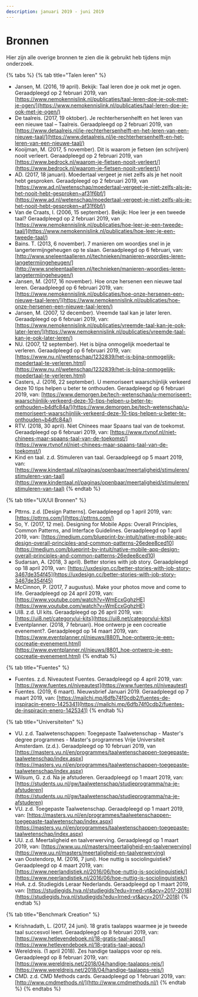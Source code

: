 ```yaml
---
description: januari 2019 - juni 2019
---
```


# Bronnen

Hier zijn alle overige bronnen te zien die ik gebruikt heb tijdens mijn onderzoek.

{% tabs %}
{% tab title="Talen leren" %}


* Jansen, M. \(2016, 19 april\). Bekijk: Taal leren doe je ook met je ogen. Geraadpleegd op 2 februari 2019, van [https://www.nemokennislink.nl/publicaties/taal-leren-doe-je-ook-met-je-ogen/](https://www.nemokennislink.nl/publicaties/taal-leren-doe-je-ook-met-je-ogen/)
* De taalreis. \(2017, 19 oktober\). Je rechterhersenhelft en het leren van een nieuwe taal – Taalreis. Geraadpleegd op 2 februari 2019, van [https://www.detaalreis.nl/je-rechterhersenhelft-en-het-leren-van-een-nieuwe-taal/](https://www.detaalreis.nl/je-rechterhersenhelft-en-het-leren-van-een-nieuwe-taal/)
* Kooijman, M. \(2017, 5 november\). Dit is waarom je fietsen \(en schrijven\) nooit verleert. Geraadpleegd op 2 februari 2019, van [https://www.bedrock.nl/waarom-je-fietsen-nooit-verleert/](https://www.bedrock.nl/waarom-je-fietsen-nooit-verleert/)
* AD. \(2017, 18 januari\). Moedertaal vergeet je niet zelfs als je het nooit hebt gesproken. Geraadpleegd op 2 februari 2019, van [https://www.ad.nl/wetenschap/moedertaal-vergeet-je-niet-zelfs-als-je-het-nooit-hebt-gesproken~af31f6bf/](https://www.ad.nl/wetenschap/moedertaal-vergeet-je-niet-zelfs-als-je-het-nooit-hebt-gesproken~af31f6bf/)
* Van de Craats, I. \(2006, 15 september\). Bekijk: Hoe leer je een tweede taal? Geraadpleegd op 2 februari 2019, van [https://www.nemokennislink.nl/publicaties/hoe-leer-je-een-tweede-taal/](https://www.nemokennislink.nl/publicaties/hoe-leer-je-een-tweede-taal/)
* Bains. T. \(2013, 6 november\). 7 manieren om woordjes snel in je langertermijngeheugen op te slaan. Geraadpleegd op 6 februari, van: [http://www.sneleentaalleren.nl/technieken/manieren-woordjes-leren-langetermijngeheugen/](http://www.sneleentaalleren.nl/technieken/manieren-woordjes-leren-langetermijngeheugen/)
* Jansen, M. \(2017, 16 november\). Hoe onze hersenen een nieuwe taal leren. Geraadpleegd op 6 februari 2019, van: [https://www.nemokennislink.nl/publicaties/hoe-onze-hersenen-een-nieuwe-taal-leren/](https://www.nemokennislink.nl/publicaties/hoe-onze-hersenen-een-nieuwe-taal-leren/)
* Jansen, M. \(2007, 12 december\). Vreemde taal kan je later leren. Geraadpleegd op 6 februari 2019, van: [https://www.nemokennislink.nl/publicaties/vreemde-taal-kan-je-ook-later-leren/](https://www.nemokennislink.nl/publicaties/vreemde-taal-kan-je-ook-later-leren/)
* NU. \(2007, 12 september\). Het is bijna onmogelijk moedertaal te verleren. Geraadpleegd op 6 februari 2019, van: [https://www.nu.nl/wetenschap/1232839/het-is-bijna-onmogelijk-moedertaal-te-verleren.html](https://www.nu.nl/wetenschap/1232839/het-is-bijna-onmogelijk-moedertaal-te-verleren.html)
* Casters, J. \(2016, 22 september\). U memoriseert waarschijnlijk verkeerd  deze 10 tips helpen u beter te onthouden. Geraadpleegd op 6 februari 2019, van: [https://www.demorgen.be/tech-wetenschap/u-memoriseert-waarschijnlijk-verkeerd-deze-10-tips-helpen-u-beter-te-onthouden~b4dfc84a/](https://www.demorgen.be/tech-wetenschap/u-memoriseert-waarschijnlijk-verkeerd-deze-10-tips-helpen-u-beter-te-onthouden~b4dfc84a/)
* RTV. \(2018, 30 april\). Niet Chinees maar Spaans taal van de toekomst. Geraadpleegd op 6 februari 2019, van: [https://www.rtvnof.nl/niet-chinees-maar-spaans-taal-van-de-toekomst/](https://www.rtvnof.nl/niet-chinees-maar-spaans-taal-van-de-toekomst/)
* Kind en taal. z.d. Stimuleren van taal. Geraadpleegd op 5 maart 2019, van: [https://www.kindentaal.nl/paginas/openbaar/meertaligheid/stimuleren/stimuleren-van-taal](https://www.kindentaal.nl/paginas/openbaar/meertaligheid/stimuleren/stimuleren-van-taal)
{% endtab %}

{% tab title="UX/UI Bronnen" %}


* Pttrns. z.d. \[Design Patterns\]. Geraadpleegd op 1 april 2019, van: [https://pttrns.com/](https://pttrns.com/)
* So, Y. \(2017, 12 mei\). Designing for Mobile Apps: Overall Principles, Common Patterns, and Interface Guidelines. Geraadpleegd op 1 april 2019, van: [https://medium.com/blueprint-by-intuit/native-mobile-app-design-overall-principles-and-common-patterns-26edee8ced10](https://medium.com/blueprint-by-intuit/native-mobile-app-design-overall-principles-and-common-patterns-26edee8ced10)
* Sudarsan, A. \(2018, 3 april\). Better stories with job story. Geraadpleegd op 18 april 2019, van: [https://uxdesign.cc/better-stories-with-job-story-3467de354f45](https://uxdesign.cc/better-stories-with-job-story-3467de354f45)
* McCinnon, P. \(2017, 7 augustus\). Make your photos move and come to life. Geraadpleegd op 24 april 2019, van:[https://www.youtube.com/watch?v=WmEcxGghzHE](https://www.youtube.com/watch?v=WmEcxGghzHE)
* UI8. z.d. UI kits. Geraadpleegd op 26 april 2019, van: [https://ui8.net/category/ui-kits](https://ui8.net/category/ui-kits)
* Eventplanner. \(2018, 7 februari\). Hoe ontwerp je een cocreatie evenement?. Geraadpleegd op 14 maart 2019, van: [https://www.eventplanner.nl/nieuws/8801\_hoe-ontwerp-je-een-cocreatie-evenement.html](https://www.eventplanner.nl/nieuws/8801_hoe-ontwerp-je-een-cocreatie-evenement.html)
{% endtab %}

{% tab title="Fuentes" %}


* Fuentes. z.d. Niveautest Fuentes. Geraadpleegd op 4 april 2019, van: [https://www.fuentes.nl/niveautest](https://www.fuentes.nl/niveautest)
* Fuentes. \(2019, 6 maart\). Nieuwsbrief Januari 2019. Geraadpleegd op 7 maart 2019, van: [https://mailchi.mp/6dfb74f0cdb2/fuentes-de-inspiracin-enero-1425341](https://mailchi.mp/6dfb74f0cdb2/fuentes-de-inspiracin-enero-1425341)
{% endtab %}

{% tab title="Universiteiten" %}


* VU. z.d. Taalwetenschappen: Toegepaste Taalwetenschap - Master's degree programmes - Master's programmes Vrije Universiteit Amsterdam. \(z.d.\). Geraadpleegd op 10 februari 2019, van [https://masters.vu.nl/en/programmes/taalwetenschappen-toegepaste-taalwetenschap/index.aspx](https://masters.vu.nl/en/programmes/taalwetenschappen-toegepaste-taalwetenschap/index.aspx)
* Wilsum, G. z.d. Na je afstuderen. Geraadpleegd op 1 maart 2019, van: [https://students.uu.nl/gw/taalwetenschap/studieprogramma/na-je-afstuderen](https://students.uu.nl/gw/taalwetenschap/studieprogramma/na-je-afstuderen)
* VU. z.d. Toegepaste Taalwetenschap. Geraadpleegd op 1 maart 2019, van: [https://masters.vu.nl/en/programmes/taalwetenschappen-toegepaste-taalwetenschap/index.aspx](https://masters.vu.nl/en/programmes/taalwetenschappen-toegepaste-taalwetenschap/index.aspx)
* UU. z.d. Meertaligheid en taalverwerving. Geraadpleegd op 1 maart 2019, van: [https://www.uu.nl/masters/meertaligheid-en-taalverwerving](https://www.uu.nl/masters/meertaligheid-en-taalverwerving)
* van Oostendorp, M. \(2016, 7 juni\). Hoe nuttig is sociolinguistiek? Geraadpleegd op 4 maart 2019, van: [https://www.neerlandistiek.nl/2016/06/hoe-nuttig-is-sociolinguistiek/](https://www.neerlandistiek.nl/2016/06/hoe-nuttig-is-sociolinguistiek/)
* HvA. z.d. Studiegids Leraar Nederlands. Geraadpleegd op 1 maart 2019, van: [https://studiegids.hva.nl/studiegids?edu=lrned-vt&acy=2017-2018](https://studiegids.hva.nl/studiegids?edu=lrned-vt&acy=2017-2018)
{% endtab %}

{% tab title="Benchmark Creation" %}


* Krishnadath, L. \(2017, 24 juni\). 18 gratis taalapps waarmee je je tweede taal succesvol leert. Geraadpleegd op 8 februari 2019, van: [https://www.hetlevendeboek.nl/18-gratis-taal-apps/](https://www.hetlevendeboek.nl/18-gratis-taal-apps/)
* Wereldreis. \(1 april 2018\). Zes handige taalapps voor op reis. Geraadpleegd op 8 februari 2019, van: [https://www.wereldreis.net/2018/04/handige-taalapps-reis/](https://www.wereldreis.net/2018/04/handige-taalapps-reis/)
* CMD. z.d. CMD Methods cards. Geraadpleegd op 1 februari 2019, van: [http://www.cmdmethods.nl/](http://www.cmdmethods.nl/)
{% endtab %}
{% endtabs %}



